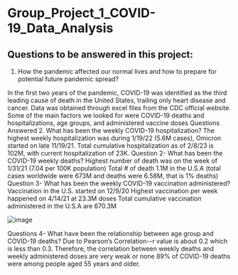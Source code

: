# Group_Project_1_COVID-19_Data_Analysis

## Questions to be answered in this project:

1. How the pandemic affected our normal lives and how to prepare for potential future pandemic spread?

In the first two years of the pandemic, COVID-19 was identified as the third leading cause of death in the United States, trailing only heart disease and cancer.
Data was obtained through excel files from the CDC official website.
Some of the main factors we looked for were COVID-19 deaths and hospitalizations, age groups, and administered vaccine doses
Questions Answered
2.  What has been the weekly COVID-19 hospitalization?
The highest weekly hospitalization was during 1/19/22 (5.6M cases), Omicron started on late 11/19/21. Total cumulative hospitalization as of 2/8/23 is 102M, with current hospitalization of 23K.
Question 2- What has been the COVID-19 weekly deaths?
Highest number of death was on the week of 1/31/21 (7.04 per 100K population)
Total # of death 1.1M in the U.S.A (total cases worldwide were 673M and deaths were 6.58M, that is 1% deaths)
Question 3- What has been the weekly COVID-19 vaccination administered?
Vaccination in the U.S. started on 12/9/20
Highest vaccination per week happened on 4/14/21 at 23.3M doses
Total cumulative vaccination administered in the U.S.A are 670.3M

![image](https://github.com/esu75/Group_Project_1/assets/118146659/16828a0d-aee7-4cc3-b25e-b9fb9f0cd580)

Questions 4- What have been the relationship between age group and COVID-19 deaths?
Due to Pearson’s Correlation--r value is about 0.2 which is less than 0.3. Therefore, the correlation between weekly deaths and weekly administered doses are very weak or none
89% of COVID-19 deaths were among people aged 55 years and older.



